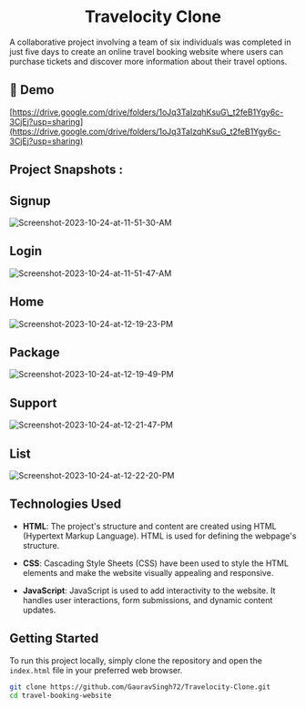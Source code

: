 <h1 align="center" id="title">Travelocity Clone</h1>

<p id="description">A collaborative project involving a team of six individuals was completed in just five days to create an online travel booking website where users can purchase tickets and discover more information about their travel options.</p>

<h2>🚀 Demo</h2>

[https://drive.google.com/drive/folders/1oJq3TaIzqhKsuG\_t2feB1Ygy6c-3CjEj?usp=sharing](https://drive.google.com/drive/folders/1oJq3TaIzqhKsuG_t2feB1Ygy6c-3CjEj?usp=sharing)

<h2>Project Snapshots :</h2>

<h2>Signup</h2>
<img src="https://i.ibb.co/rcnZyhj/Screenshot-2023-10-24-at-11-51-30-AM.png" alt="Screenshot-2023-10-24-at-11-51-30-AM" border="0">
<h2>Login</h2>
<img src="https://i.ibb.co/bN7TB0J/Screenshot-2023-10-24-at-11-51-47-AM.png" alt="Screenshot-2023-10-24-at-11-51-47-AM" border="0">
<h2>Home</h2>
<img src="https://i.ibb.co/XVzjZ5w/Screenshot-2023-10-24-at-12-19-23-PM.png" alt="Screenshot-2023-10-24-at-12-19-23-PM" border="0">
<h2>Package</h2>
<img src="https://i.ibb.co/Cb5wfBS/Screenshot-2023-10-24-at-12-19-49-PM.png" alt="Screenshot-2023-10-24-at-12-19-49-PM" border="0">
<h2>Support</h2>
<img src="https://i.ibb.co/gJ3DVfT/Screenshot-2023-10-24-at-12-21-47-PM.png" alt="Screenshot-2023-10-24-at-12-21-47-PM" border="0">
<h2>List</h2>
<img src="https://i.ibb.co/1M8DKDy/Screenshot-2023-10-24-at-12-22-20-PM.png" alt="Screenshot-2023-10-24-at-12-22-20-PM" border="0">

 <h2>Technologies Used</h2>

- **HTML**: The project's structure and content are created using HTML (Hypertext Markup Language). HTML is used for defining the webpage's structure.

- **CSS**: Cascading Style Sheets (CSS) have been used to style the HTML elements and make the website visually appealing and responsive.

- **JavaScript**: JavaScript is used to add interactivity to the website. It handles user interactions, form submissions, and dynamic content updates.

## Getting Started

To run this project locally, simply clone the repository and open the `index.html` file in your preferred web browser.

```bash
git clone https://github.com/GauravSingh72/Travelocity-Clone.git
cd travel-booking-website

